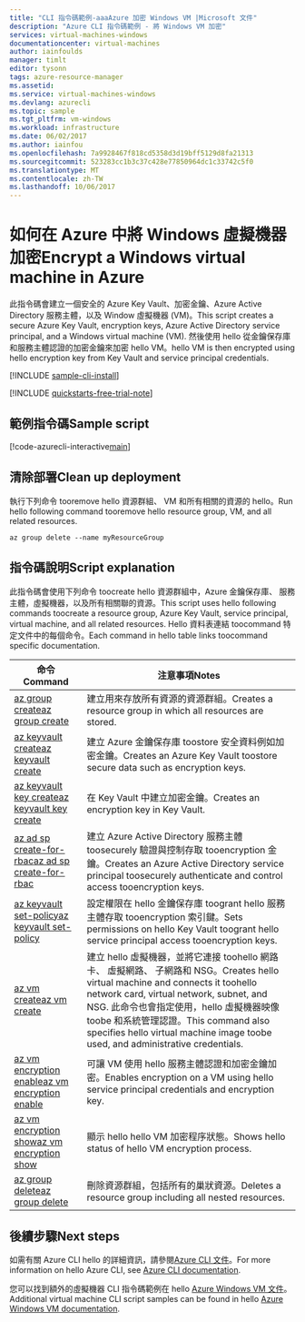 ```yaml
---
title: "CLI 指令碼範例-aaaAzure 加密 Windows VM |Microsoft 文件"
description: "Azure CLI 指令碼範例 - 將 Windows VM 加密"
services: virtual-machines-windows
documentationcenter: virtual-machines
author: iainfoulds
manager: timlt
editor: tysonn
tags: azure-resource-manager
ms.assetid: 
ms.service: virtual-machines-windows
ms.devlang: azurecli
ms.topic: sample
ms.tgt_pltfrm: vm-windows
ms.workload: infrastructure
ms.date: 06/02/2017
ms.author: iainfou
ms.openlocfilehash: 7a9928467f818cd5358d3d19bff5129d8fa21313
ms.sourcegitcommit: 523283cc1b3c37c428e77850964dc1c33742c5f0
ms.translationtype: MT
ms.contentlocale: zh-TW
ms.lasthandoff: 10/06/2017
---
```

# <a name="encrypt-a-windows-virtual-machine-in-azure"></a><span data-ttu-id="9751b-103">如何在 Azure 中將 Windows 虛擬機器加密</span><span class="sxs-lookup"><span data-stu-id="9751b-103">Encrypt a Windows virtual machine in Azure</span></span>

<span data-ttu-id="9751b-104">此指令碼會建立一個安全的 Azure Key Vault、加密金鑰、Azure Active Directory 服務主體，以及 Window 虛擬機器 (VM)。</span><span class="sxs-lookup"><span data-stu-id="9751b-104">This script creates a secure Azure Key Vault, encryption keys, Azure Active Directory service principal, and a Windows virtual machine (VM).</span></span> <span data-ttu-id="9751b-105">然後使用 hello 從金鑰保存庫和服務主體認證的加密金鑰來加密 hello VM。</span><span class="sxs-lookup"><span data-stu-id="9751b-105">hello VM is then encrypted using hello encryption key from Key Vault and service principal credentials.</span></span>

[!INCLUDE [sample-cli-install](../../../includes/sample-cli-install.md)]

[!INCLUDE [quickstarts-free-trial-note](../../../includes/quickstarts-free-trial-note.md)]

## <a name="sample-script"></a><span data-ttu-id="9751b-106">範例指令碼</span><span class="sxs-lookup"><span data-stu-id="9751b-106">Sample script</span></span>

[!code-azurecli-interactive[main](../../../cli_scripts/virtual-machine/encrypt-disks/encrypt_windows_vm.sh "Encrypt VM disks")]

## <a name="clean-up-deployment"></a><span data-ttu-id="9751b-107">清除部署</span><span class="sxs-lookup"><span data-stu-id="9751b-107">Clean up deployment</span></span> 

<span data-ttu-id="9751b-108">執行下列命令 tooremove hello 資源群組、 VM 和所有相關的資源的 hello。</span><span class="sxs-lookup"><span data-stu-id="9751b-108">Run hello following command tooremove hello resource group, VM, and all related resources.</span></span>

```azurecli
az group delete --name myResourceGroup
```

## <a name="script-explanation"></a><span data-ttu-id="9751b-109">指令碼說明</span><span class="sxs-lookup"><span data-stu-id="9751b-109">Script explanation</span></span>

<span data-ttu-id="9751b-110">此指令碼會使用下列命令 toocreate hello 資源群組中，Azure 金鑰保存庫、 服務主體，虛擬機器，以及所有相關聯的資源。</span><span class="sxs-lookup"><span data-stu-id="9751b-110">This script uses hello following commands toocreate a resource group, Azure Key Vault, service principal, virtual machine, and all related resources.</span></span> <span data-ttu-id="9751b-111">Hello 資料表連結 toocommand 特定文件中的每個命令。</span><span class="sxs-lookup"><span data-stu-id="9751b-111">Each command in hello table links toocommand specific documentation.</span></span>

| <span data-ttu-id="9751b-112">命令</span><span class="sxs-lookup"><span data-stu-id="9751b-112">Command</span></span> | <span data-ttu-id="9751b-113">注意事項</span><span class="sxs-lookup"><span data-stu-id="9751b-113">Notes</span></span> |
|---|---|
| [<span data-ttu-id="9751b-114">az group create</span><span class="sxs-lookup"><span data-stu-id="9751b-114">az group create</span></span>](https://docs.microsoft.com/cli/azure/group#create) | <span data-ttu-id="9751b-115">建立用來存放所有資源的資源群組。</span><span class="sxs-lookup"><span data-stu-id="9751b-115">Creates a resource group in which all resources are stored.</span></span> |
| [<span data-ttu-id="9751b-116">az keyvault create</span><span class="sxs-lookup"><span data-stu-id="9751b-116">az keyvault create</span></span>](https://docs.microsoft.com/cli/azure/keyvault#create) | <span data-ttu-id="9751b-117">建立 Azure 金鑰保存庫 toostore 安全資料例如加密金鑰。</span><span class="sxs-lookup"><span data-stu-id="9751b-117">Creates an Azure Key Vault toostore secure data such as encryption keys.</span></span> |
| [<span data-ttu-id="9751b-118">az keyvault key create</span><span class="sxs-lookup"><span data-stu-id="9751b-118">az keyvault key create</span></span>](https://docs.microsoft.com/cli/azure/keyvault/key#create) | <span data-ttu-id="9751b-119">在 Key Vault 中建立加密金鑰。</span><span class="sxs-lookup"><span data-stu-id="9751b-119">Creates an encryption key in Key Vault.</span></span> |
| [<span data-ttu-id="9751b-120">az ad sp create-for-rbac</span><span class="sxs-lookup"><span data-stu-id="9751b-120">az ad sp create-for-rbac</span></span>](https://docs.microsoft.com/cli/azure/ad/sp#create-for-rbac) | <span data-ttu-id="9751b-121">建立 Azure Active Directory 服務主體 toosecurely 驗證與控制存取 tooencryption 金鑰。</span><span class="sxs-lookup"><span data-stu-id="9751b-121">Creates an Azure Active Directory service principal toosecurely authenticate and control access tooencryption keys.</span></span> |
| [<span data-ttu-id="9751b-122">az keyvault set-policy</span><span class="sxs-lookup"><span data-stu-id="9751b-122">az keyvault set-policy</span></span>](https://docs.microsoft.com/cli/azure/keyvault#set-policy) | <span data-ttu-id="9751b-123">設定權限在 hello 金鑰保存庫 toogrant hello 服務主體存取 tooencryption 索引鍵。</span><span class="sxs-lookup"><span data-stu-id="9751b-123">Sets permissions on hello Key Vault toogrant hello service principal access tooencryption keys.</span></span> |
| [<span data-ttu-id="9751b-124">az vm create</span><span class="sxs-lookup"><span data-stu-id="9751b-124">az vm create</span></span>](https://docs.microsoft.com/cli/azure/vm#create) | <span data-ttu-id="9751b-125">建立 hello 虛擬機器，並將它連接 toohello 網路卡、 虛擬網路、 子網路和 NSG。</span><span class="sxs-lookup"><span data-stu-id="9751b-125">Creates hello virtual machine and connects it toohello network card, virtual network, subnet, and NSG.</span></span> <span data-ttu-id="9751b-126">此命令也會指定使用，hello 虛擬機器映像 toobe 和系統管理認證。</span><span class="sxs-lookup"><span data-stu-id="9751b-126">This command also specifies hello virtual machine image toobe used, and administrative credentials.</span></span>  |
| [<span data-ttu-id="9751b-127">az vm encryption enable</span><span class="sxs-lookup"><span data-stu-id="9751b-127">az vm encryption enable</span></span>](https://docs.microsoft.com/cli/azure/vm/encryption#enable) | <span data-ttu-id="9751b-128">可讓 VM 使用 hello 服務主體認證和加密金鑰加密。</span><span class="sxs-lookup"><span data-stu-id="9751b-128">Enables encryption on a VM using hello service principal credentials and encryption key.</span></span> |
| [<span data-ttu-id="9751b-129">az vm encryption show</span><span class="sxs-lookup"><span data-stu-id="9751b-129">az vm encryption show</span></span>](https://docs.microsoft.com/cli/azure/vm/encryption#show) | <span data-ttu-id="9751b-130">顯示 hello hello VM 加密程序狀態。</span><span class="sxs-lookup"><span data-stu-id="9751b-130">Shows hello status of hello VM encryption process.</span></span> |
| [<span data-ttu-id="9751b-131">az group delete</span><span class="sxs-lookup"><span data-stu-id="9751b-131">az group delete</span></span>](https://docs.microsoft.com/cli/azure/vm/extension#set) | <span data-ttu-id="9751b-132">刪除資源群組，包括所有的巢狀資源。</span><span class="sxs-lookup"><span data-stu-id="9751b-132">Deletes a resource group including all nested resources.</span></span> |

## <a name="next-steps"></a><span data-ttu-id="9751b-133">後續步驟</span><span class="sxs-lookup"><span data-stu-id="9751b-133">Next steps</span></span>

<span data-ttu-id="9751b-134">如需有關 Azure CLI hello 的詳細資訊，請參閱[Azure CLI 文件](https://docs.microsoft.com/cli/azure/overview)。</span><span class="sxs-lookup"><span data-stu-id="9751b-134">For more information on hello Azure CLI, see [Azure CLI documentation](https://docs.microsoft.com/cli/azure/overview).</span></span>

<span data-ttu-id="9751b-135">您可以找到額外的虛擬機器 CLI 指令碼範例在 hello [Azure Windows VM 文件](../windows/cli-samples.md?toc=%2fazure%2fvirtual-machines%windows%2ftoc.json)。</span><span class="sxs-lookup"><span data-stu-id="9751b-135">Additional virtual machine CLI script samples can be found in hello [Azure Windows VM documentation](../windows/cli-samples.md?toc=%2fazure%2fvirtual-machines%windows%2ftoc.json).</span></span>
